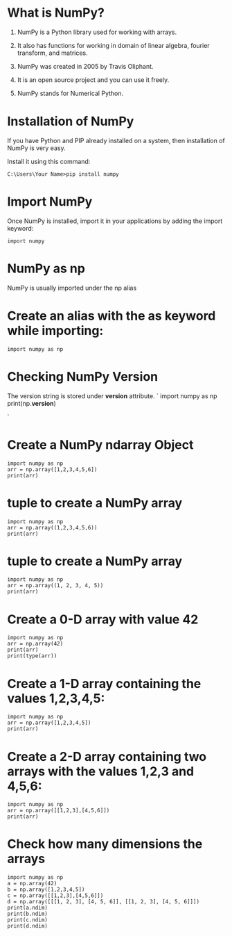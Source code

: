 # What is NumPy?
1. NumPy is a Python library used for working with arrays.

2. It also has functions for working in domain of linear algebra, fourier transform, and matrices.

3. NumPy was created in 2005 by Travis Oliphant. 

4. It is an open source project and you can use it freely.

5. NumPy stands for Numerical Python.

# Installation of NumPy
If you have Python and PIP already installed on a system, then installation of NumPy is very easy.

Install it using this command:

` C:\Users\Your Name>pip install numpy `

# Import NumPy
Once NumPy is installed, import it in your applications by adding the import keyword:

` import numpy `

# NumPy as np
NumPy is usually imported under the np alias

# Create an alias with the as keyword while importing:

`import numpy as np`

# Checking NumPy Version
The version string is stored under __version__ attribute.
`
import numpy as np
print(np.__version__)

`
# Create a NumPy ndarray Object
```
import numpy as np
arr = np.array([1,2,3,4,5,6])
print(arr)
```
#  tuple to create a NumPy array
```
import numpy as np
arr = np.array((1,2,3,4,5,6))
print(arr)
```
#  tuple to create a NumPy array
```
import numpy as np
arr = np.array((1, 2, 3, 4, 5))
print(arr)
```
# Create a 0-D array with value 42
```
import numpy as np
arr = np.array(42)
print(arr)
print(type(arr))
```
# Create a 1-D array containing the values 1,2,3,4,5:
```
import numpy as np
arr = np.array([1,2,3,4,5])
print(arr)
```
# Create a 2-D array containing two arrays with the values 1,2,3 and 4,5,6:
```
import numpy as np
arr = np.array([[1,2,3],[4,5,6]])
print(arr)
```
# Check how many dimensions the arrays
```
import numpy as np
a = np.array(42)
b = np.array([1,2,3,4,5])
c = np.array([[1,2,3],[4,5,6]])
d = np.array([[[1, 2, 3], [4, 5, 6]], [[1, 2, 3], [4, 5, 6]]])
print(a.ndim)
print(b.ndim)
print(c.ndim)
print(d.ndim)
```